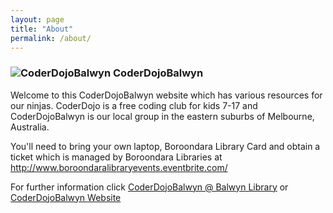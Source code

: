 ```yaml
---
layout: page
title: "About"
permalink: /about/
---
```



### ![CoderDojoBalwyn](favicon-32x32.png)  CoderDojoBalwyn

Welcome to this CoderDojoBalwyn website which has various resources for our ninjas.  CoderDojo is a free coding club for kids 7-17 and CoderDojoBalwyn is our local group in the eastern suburbs of Melbourne, Australia. 

You'll need to bring your own laptop, Boroondara Library Card and obtain a ticket which is managed by Boroondara Libraries  at http://www.boroondaralibraryevents.eventbrite.com/  

For further information click [CoderDojoBalwyn @ Balwyn Library](https://zen.coderdojo.com/dojos/au/balwyn-vic/balwyn-balwyn-library) or [CoderDojoBalwyn Website](https://balwynau.wixsite.com/coderdojo)
